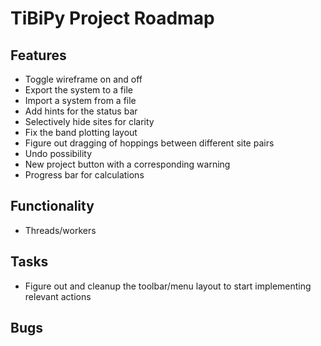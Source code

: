 # TiBiPy Project Roadmap

## Features
- Toggle wireframe on and off
- Export the system to a file
- Import a system from a file
- Add hints for the status bar
- Selectively hide sites for clarity
- Fix the band plotting layout
- Figure out dragging of hoppings between different site pairs
- Undo possibility
- New project button with a corresponding warning
- Progress bar for calculations

## Functionality
- Threads/workers

## Tasks
- Figure out and cleanup the toolbar/menu layout to start implementing relevant actions

## Bugs
<!-- - Check that the displacements are unique in coupling table
- Add button coloring
- Add "Hermitian Check" -->
<!-- 
## Core Functionality

- Add proper data persistence:
  - Implement save/load functionality for unit cells
  - Support common file formats (CIF, POSCAR, etc.)
  - Add auto-save functionality

- Improve UnitCell visualization:
  - Add 3D visualization of unit cells using OpenGL or similar
  - Enable interactive rotation and zoom
  - Display sites within the unit cell

- Implement site and state management:
  - Enable adding multiple sites to a unit cell
  - Allow managing quantum states for each site
  - Calculate and display site properties

## Advanced Features

- Add symmetry operations:
  - Implement space group detection
  - Enable symmetry-based operations on unit cells
  - Provide symmetry visualization

- Physics calculations:
  - Add basic energy calculations
  - Implement Hamiltonian construction for states
  - Enable simple simulations

- Batch operations:
  - Support for working with multiple unit cells
  - Comparative analysis tools
  - Batch export/import functionality

## UI Improvements

- Add context menus to tree view
- Implement drag-and-drop for reorganizing elements
- Add undo/redo functionality
- Improve application styling and themes
- Add keyboard shortcuts

## Documentation and Testing

- Add proper docstrings to all classes and methods
- Create user documentation with usage examples
- Implement unit tests for core functionality
- Add integration tests for UI components -->